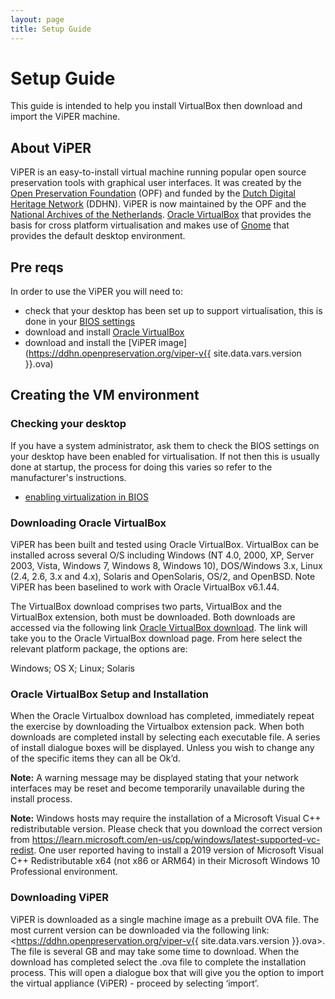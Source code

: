 ```yaml
---
layout: page
title: Setup Guide
---
```

# Setup Guide

This guide is intended to help you install VirtualBox then download and import the ViPER machine.

## About ViPER

ViPER is an easy-to-install virtual machine running popular open source preservation tools with graphical user interfaces. It was created by the [Open Preservation Foundation](https://openpreservation.org/) (OPF) and funded by the [Dutch Digital Heritage Network](https://www.netwerkdigitaalerfgoed.nl/en/) (DDHN). ViPER is now maintained by the OPF and the [National Archives of the Netherlands](https://www.nationaalarchief.nl/). [Oracle VirtualBox](https://www.virtualbox.org/manual) that provides the basis for cross platform virtualisation and makes use of [Gnome](https://www.gnome.org/gnome-3/) that provides the default desktop environment.

## Pre reqs

In order to use the ViPER you will need to:

- check that your desktop has been set up to support virtualisation, this is done in your [BIOS settings](https://bce.berkeley.edu/enabling-virtualization-in-your-pc-bios.html)
- download and install [Oracle VirtualBox](https://www.virtualbox.org/wiki/Downloads)
- download and install the [ViPER image](https://ddhn.openpreservation.org/viper-v{{ site.data.vars.version }}.ova)

## Creating the VM environment

### Checking your desktop

If you have a system administrator, ask them to check the BIOS settings on your desktop have been enabled for virtualisation. If not then this is usually done at startup, the process for doing this varies so refer to the manufacturer's instructions.

- [enabling virtualization in BIOS](https://bce.berkeley.edu/enabling-virtualization-in-your-pc-bios.html)

### Downloading Oracle VirtualBox

ViPER has been built and tested using Oracle VirtualBox. VirtualBox can be installed across several O/S including Windows (NT 4.0, 2000, XP, Server 2003, Vista, Windows 7, Windows 8, Windows 10), DOS/Windows 3.x, Linux (2.4, 2.6, 3.x and 4.x), Solaris and OpenSolaris, OS/2, and OpenBSD. Note ViPER has been baselined to work with Oracle  VirtualBox v6.1.44.

The VirtualBox download comprises two parts, VirtualBox and the VirtualBox extension, both must be downloaded. Both downloads are accessed via the following link [Oracle VirtualBox download](https://www.virtualbox.org/wiki/Downloads). The link will take you to the Oracle VirtualBox download page. From here select the relevant platform package, the options are:

Windows; OS X; Linux; Solaris

### Oracle VirtualBox Setup and Installation

When the Oracle Virtualbox download has completed, immediately repeat the exercise by downloading the Virtualbox extension pack.
When both downloads are completed install by selecting each executable file. A series of install dialogue boxes will be displayed. Unless you wish to change any of the specific items they can all be Ok’d.

**Note:** A warning message may be displayed stating that your network interfaces may be reset and become temporarily unavailable during the install process.

**Note:** Windows hosts may require the installation of a Microsoft Visual C++ redistributable version. Please check that you download the correct version from <https://learn.microsoft.com/en-us/cpp/windows/latest-supported-vc-redist>. One user reported having to install a 2019 version of Microsoft Visual C++ Redistributable x64 (not x86 or ARM64) in their Microsoft Windows 10 Professional environment.

### Downloading ViPER

ViPER is downloaded as a single machine image as a prebuilt OVA file. The most current version can be downloaded via the following link: <https://ddhn.openpreservation.org/viper-v{{ site.data.vars.version }}.ova>. The file is several GB and may take some time to download. When the download has completed select the .ova file to complete the installation process. This will open a dialogue box that will give you the option to import the virtual appliance (ViPER) - proceed by selecting ‘import’.
